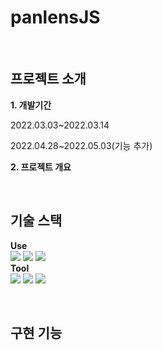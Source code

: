 # panlensJS

<p align="center">
  <br>
  <img src="">
  <br>
</p>


## 프로젝트 소개

**1. 개발기간**<br>
<p>2022.03.03~2022.03.14 </p>
<p>2022.04.28~2022.05.03(기능 추가)</p>

**2. 프로젝트 개요**<br>



<br>

## 기술 스택

**Use**<br>
<img src="https://img.shields.io/badge/React.js-61DAFB?style=flat-square&logo=React&logoColor=white"/>
<img src="https://img.shields.io/badge/SpringBoot-6DB33F?style=flat-square&logo=Spring%20Boot&logoColor=white"/>
<img src="https://img.shields.io/badge/Bootstrap-7952B3?style=flat-square&logo=Bootstrap&logoColor=white"/>
<br>
**Tool**<br>
<img src="https://img.shields.io/badge/Visual Studio Code-007ACC?style=flat-square&logo=Visual%20Studio%20Code&logoColor=white"/>
<img src="https://img.shields.io/badge/Eclipse IDE-2C2255?style=flat-square&logo=Eclipse%20IDE&logoColor=white"/>
<img src="https://img.shields.io/badge/Postman-FF6C37?style=flat-square&logo=Postman&logoColor=white"/>


<br>

## 구현 기능

